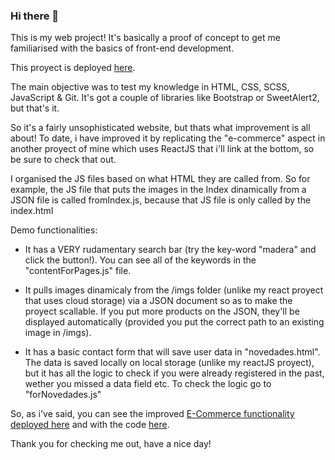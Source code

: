 ### Hi there 👋
This is my web project! It's basically a proof of concept to get me familiarised with the basics of front-end development. 

This proyect is deployed [here](https://menegol-t.github.io/menegol-t/).

The main objective was to test my knowledge in HTML, CSS, SCSS, JavaScript & Git. It's got a couple of libraries like Bootstrap or SweetAlert2, but that's it. 

So it's a fairly unsophisticated website, but thats what improvement is all about! To date, i have improved it by replicating the "e-commerce" aspect in another proyect of mine which uses ReactJS that i'll link at the bottom, so be sure to check that out. 

I organised the JS files based on what HTML they are called from. So for example, the JS file that puts the images in the Index dinamically from a JSON file is called fromIndex.js, because that JS file is only called by the index.html

Demo functionalities:

* It has a VERY rudamentary search bar (try the key-word "madera" and click the button!). You can see all of the keywords in the "contentForPages.js" file. 

* It pulls images dinamicaly from the /imgs folder (unlike my react proyect that uses cloud storage) via a JSON document so as to make the proyect scallable. If you put more products on the JSON, they'll be displayed automatically (provided you put the correct path to an existing image in /imgs). 

* It has a basic contact form that will save user data in "novedades.html". The data is saved locally on local storage (unlike my reactJS proyect), but it has all the logic to check if you were already registered in the past, wether you missed a data field etc. To check the logic go to "forNovedades.js"

So, as i've said, you can see the improved [E-Commerce functionality deployed here](https://menegol-t.github.io/Aubier-TomasMenegolReactJS/) and with the code [here](https://github.com/menegol-t/Aubier-TomasMenegolReactJS).

Thank you for checking me out, have a nice day!